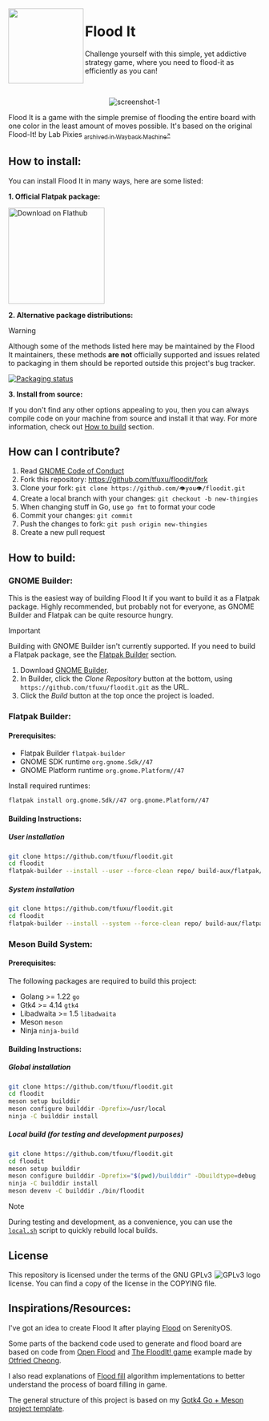 <img src="data/icons/hicolor/scalable/apps/io.github.tfuxu.floodit.svg" align="left" height="150px" vspace="10px">

# Flood It

Challenge yourself with this simple, yet addictive strategy game, where you need to flood-it as efficiently as you can!

<br>

<div align="center">

![screenshot-1](data/screenshots/screenshot-3.png)

</div>

Flood It is a game with the simple premise of flooding the entire board with one color in the least amount of moves possible. It's based on the original Flood-It! by Lab Pixies [<sub>archived in Wayback Machine<sup>↗</sup></sub>](https://web.archive.org/web/20101226202442/http://www.labpixies.com/gadget_page.php?id=10&platform_id=0)

## How to install:
You can install Flood It in many ways, here are some listed:

**1. Official Flatpak package:**

<a href='https://flathub.org/apps/details/io.github.tfuxu.floodit'>
  <img width='192' alt='Download on Flathub' src='https://flathub.org/api/badge?svg&locale=en'/>
</a><br>

**2. Alternative package distributions:**
> [!WARNING]
> Although some of the methods listed here may be maintained by the Flood It maintainers, these methods **are not** officially supported and issues related to packaging in them should be reported outside this project's bug tracker.

<a href="https://repology.org/project/floodit/versions">
    <img src="https://repology.org/badge/vertical-allrepos/floodit.svg" alt="Packaging status">
</a>

**3. Install from source:**

If you don't find any other options appealing to you, then you can always compile code on your machine from source and install it that way. For more information, check out [How to build](#how-to-build) section.

## How can I contribute?
1. Read [GNOME Code of Conduct](https://conduct.gnome.org/)
2. Fork this repository: https://github.com/tfuxu/floodit/fork
3. Clone your fork: `git clone https://github.com/👁️you👁️/floodit.git`
4. Create a local branch with your changes: `git checkout -b new-thingies`
5. When changing stuff in Go, use `go fmt` to format your code
6. Commit your changes: `git commit`
7. Push the changes to fork: `git push origin new-thingies`
8. Create a new pull request

## How to build:

### GNOME Builder:
This is the easiest way of building Flood It if you want to build it as a Flatpak package. Highly recommended, but probably not for everyone, as GNOME Builder and Flatpak can be quite resource hungry.

> [!IMPORTANT]
> Building with GNOME Builder isn't currently supported. If you need to build a Flatpak package, see the [Flatpak Builder](https://github.com/tfuxu/floodit?tab=readme-ov-file#flatpak-builder) section.

1. Download [GNOME Builder](https://flathub.org/apps/details/org.gnome.Builder).
2. In Builder, click the _Clone Repository_ button at the bottom, using `https://github.com/tfuxu/floodit.git` as the URL.
3. Click the _Build_ button at the top once the project is loaded.

### Flatpak Builder:

#### Prerequisites:

- Flatpak Builder `flatpak-builder`
- GNOME SDK runtime `org.gnome.Sdk//47`
- GNOME Platform runtime `org.gnome.Platform//47`

Install required runtimes:
```sh
flatpak install org.gnome.Sdk//47 org.gnome.Platform//47
```

#### Building Instructions:

##### User installation
```sh
git clone https://github.com/tfuxu/floodit.git
cd floodit
flatpak-builder --install --user --force-clean repo/ build-aux/flatpak/io.github.tfuxu.floodit.json
```

##### System installation
```sh
git clone https://github.com/tfuxu/floodit.git
cd floodit
flatpak-builder --install --system --force-clean repo/ build-aux/flatpak/io.github.tfuxu.floodit.json
```

### Meson Build System:

#### Prerequisites:

The following packages are required to build this project:

- Golang >= 1.22 `go`
- Gtk4 >= 4.14 `gtk4`
- Libadwaita >= 1.5 `libadwaita`
- Meson `meson`
- Ninja `ninja-build`

#### Building Instructions:

##### Global installation

```sh
git clone https://github.com/tfuxu/floodit.git
cd floodit
meson setup builddir
meson configure builddir -Dprefix=/usr/local
ninja -C builddir install
```

##### Local build (for testing and development purposes)

```sh
git clone https://github.com/tfuxu/floodit.git
cd floodit
meson setup builddir
meson configure builddir -Dprefix="$(pwd)/builddir" -Dbuildtype=debug
ninja -C builddir install
meson devenv -C builddir ./bin/floodit
```

> [!NOTE] 
> During testing and development, as a convenience, you can use the [`local.sh`](./local.sh) script to quickly rebuild local builds.

## License
<p>
<img src="https://www.gnu.org/graphics/gplv3-with-text-136x68.png" alt="GPLv3 logo" align="right">
This repository is licensed under the terms of the GNU GPLv3 license. You can find a copy of the license in the COPYING file.
</p>

## Inspirations/Resources:
I've got an idea to create Flood It after playing [Flood](https://man.serenityos.org/man6/Flood.html) on SerenityOS.

Some parts of the backend code used to generate and flood board are based on code from [Open Flood](https://github.com/GunshipPenguin/open_flood) and [The FloodIt! game](https://otfried.org/scala/floodit.html) example made by [Otfried Cheong](https://github.com/otfried/).

I also read explanations of [Flood fill](https://en.wikipedia.org/wiki/Flood_fill) algorithm implementations to better understand the process of board filling in game.

The general structure of this project is based on my [Gotk4 Go + Meson project template](https://github.com/tfuxu/gotk4_meson).
